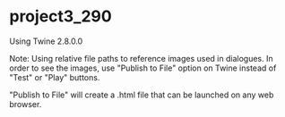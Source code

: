 # project3_290

Using Twine 2.8.0.0

Note: Using relative file paths to reference images used in dialogues. In order to see the images, use "Publish to File" option on Twine instead of "Test" or "Play" buttons.

"Publish to File" will create a .html file that can be launched on any web browser.
